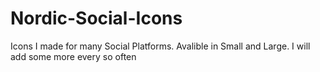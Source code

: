 # Nordic-Social-Icons
Icons I made for many Social Platforms. Avalible in Small and Large. I will add some more every so often
